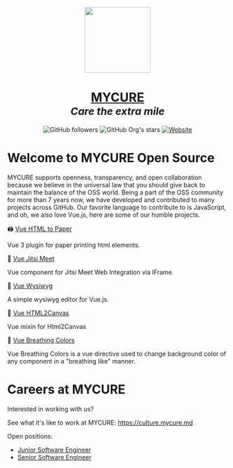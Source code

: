 <p align="center">
<img style="width: 150px" src="https://avatars.githubusercontent.com/u/39532909?s=400&u=4e55790df24628fd6ed7117a5b9255bacd3e51e8&v=4">
<h1 align="center">
  <a href="https://mycure.md" target="_blank">MYCURE</a>
  <br/>
  <i>
    <small>Care the extra mile</small>
  </i>
</h1>
</p>

<p align="center">
<img alt="GitHub followers" src="https://img.shields.io/github/followers/mycurelabs?label=Github%20followers&style=for-the-badge">
<img alt="GitHub Org's stars" src="https://img.shields.io/github/stars/mycurelabs?color=FBD96A&label=github%20stars&style=for-the-badge">
<a href="https://mycure.md" target="_blank">
  <img alt="Website" src="https://img.shields.io/website?label=mycure.md&style=for-the-badge&up_message=online&url=https%3A%2F%2Fmycure.md">
</a>
</p>

# Welcome to MYCURE Open Source

MYCURE supports openness, transparency, and open collaboration because we believe in the universal law that you should give back to maintain the balance of the OSS world. Being a part of the OSS community for more than 7 years now, we have developed and contributed to many projects across GitHub. Our favorite language to contribute to is JavaScript, and oh, we also love Vue.js, here are some of our humble projects.

🖨️ [Vue HTML to Paper](https://oss.mycure.md/v/vue-html-to-paper/)

Vue 3 plugin for paper printing html elements.

🤙 [Vue Jitsi Meet](https://oss.mycure.md/v/vue-jitsi-meet/)

Vue component for Jitsi Meet Web Integration via IFrame.

👀 [Vue Wysiwyg](https://oss.mycure.md/v/vue-wysiwyg/)

A simple wysiwyg editor for Vue.js.

🌇 [Vue HTML2Canvas](https://oss.mycure.md/v/vue-html2canvas/)

Vue mixin for Html2Canvas

🎨 [Vue Breathing Colors](https://oss.mycure.md/v/vue-breathing-colors/)

Vue Breathing Colors is a vue directive used to change background color of any component in a "breathing like" manner.

# Careers at MYCURE

Interested in working with us? 

See what it's like to work at MYCURE: https://culture.mycure.md

Open positions:

- [Junior Software Engineer](https://culture.mycure.md/jr-software-engineer/)
- [Senior Software Engineer](https://culture.mycure.md/senior-software-engineer/)